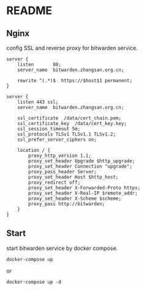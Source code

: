 # README

## Nginx

config SSL and reverse proxy for bitwarden service.
```shell
server {
    listen       80;
    server_name  bitwarden.zhangsan.org.cn;

    rewrite ^(.*)$  https://$host$1 permanent;
}

server {
    listen 443 ssl;
    server_name  bitwarden.zhangsan.org.cn;

    ssl_certificate  /data/cert_chain.pem;
    ssl_certificate_key  /data/cert_key.key;
    ssl_session_timeout 5m;
    ssl_protocols TLSv1 TLSv1.1 TLSv1.2;
    ssl_prefer_server_ciphers on;

    location / {
        proxy_http_version 1.1;
        proxy_set_header Upgrade $http_upgrade;
        proxy_set_header Connection "upgrade";
        proxy_pass_header Server;
        proxy_set_header Host $http_host;
        proxy_redirect off;
        proxy_set_header X-Forwarded-Proto https;
        proxy_set_header X-Real-IP $remote_addr;
        proxy_set_header X-Scheme $scheme;
        proxy_pass http://bitwarden;
    }
}
```

## Start

start bitwarden service by docker compose.
```shell
docker-compose up
```

or 

```shell
docker-compose up -d
```

